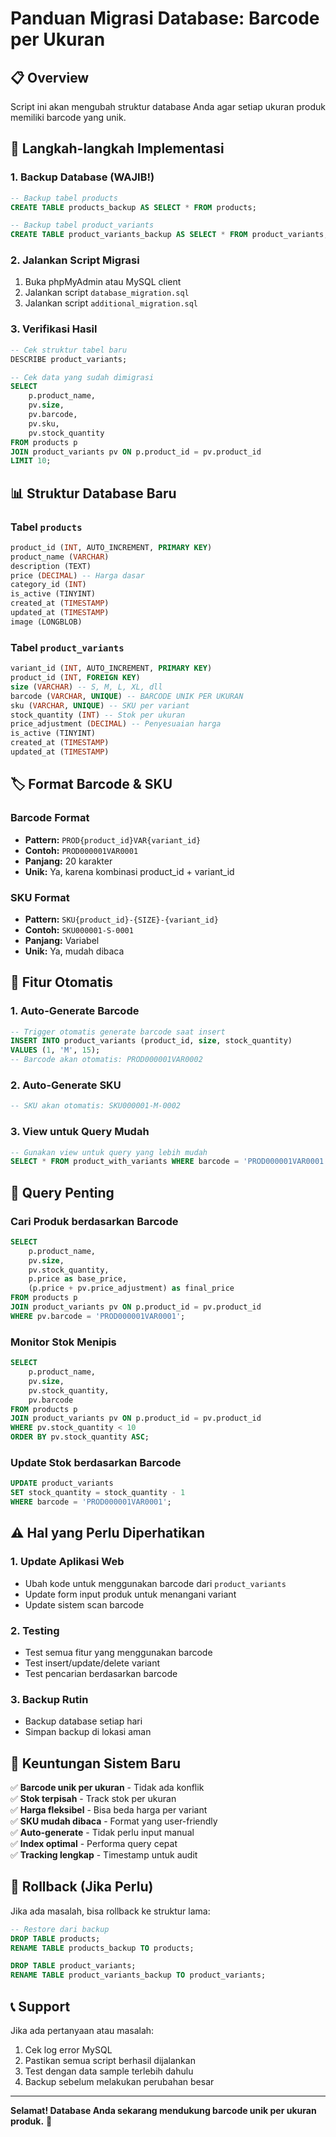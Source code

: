 # Panduan Migrasi Database: Barcode per Ukuran

## 📋 Overview
Script ini akan mengubah struktur database Anda agar setiap ukuran produk memiliki barcode yang unik.

## 🚀 Langkah-langkah Implementasi

### 1. Backup Database (WAJIB!)
```sql
-- Backup tabel products
CREATE TABLE products_backup AS SELECT * FROM products;

-- Backup tabel product_variants  
CREATE TABLE product_variants_backup AS SELECT * FROM product_variants;
```

### 2. Jalankan Script Migrasi
1. Buka phpMyAdmin atau MySQL client
2. Jalankan script `database_migration.sql`
3. Jalankan script `additional_migration.sql`

### 3. Verifikasi Hasil
```sql
-- Cek struktur tabel baru
DESCRIBE product_variants;

-- Cek data yang sudah dimigrasi
SELECT 
    p.product_name,
    pv.size,
    pv.barcode,
    pv.sku,
    pv.stock_quantity
FROM products p
JOIN product_variants pv ON p.product_id = pv.product_id
LIMIT 10;
```

## 📊 Struktur Database Baru

### Tabel `products`
```sql
product_id (INT, AUTO_INCREMENT, PRIMARY KEY)
product_name (VARCHAR)
description (TEXT)
price (DECIMAL) -- Harga dasar
category_id (INT)
is_active (TINYINT)
created_at (TIMESTAMP)
updated_at (TIMESTAMP)
image (LONGBLOB)
```

### Tabel `product_variants`
```sql
variant_id (INT, AUTO_INCREMENT, PRIMARY KEY)
product_id (INT, FOREIGN KEY)
size (VARCHAR) -- S, M, L, XL, dll
barcode (VARCHAR, UNIQUE) -- BARCODE UNIK PER UKURAN
sku (VARCHAR, UNIQUE) -- SKU per variant
stock_quantity (INT) -- Stok per ukuran
price_adjustment (DECIMAL) -- Penyesuaian harga
is_active (TINYINT)
created_at (TIMESTAMP)
updated_at (TIMESTAMP)
```

## 🏷️ Format Barcode & SKU

### Barcode Format
- **Pattern:** `PROD{product_id}VAR{variant_id}`
- **Contoh:** `PROD000001VAR0001`
- **Panjang:** 20 karakter
- **Unik:** Ya, karena kombinasi product_id + variant_id

### SKU Format  
- **Pattern:** `SKU{product_id}-{SIZE}-{variant_id}`
- **Contoh:** `SKU000001-S-0001`
- **Panjang:** Variabel
- **Unik:** Ya, mudah dibaca

## 🔧 Fitur Otomatis

### 1. Auto-Generate Barcode
```sql
-- Trigger otomatis generate barcode saat insert
INSERT INTO product_variants (product_id, size, stock_quantity) 
VALUES (1, 'M', 15);
-- Barcode akan otomatis: PROD000001VAR0002
```

### 2. Auto-Generate SKU
```sql
-- SKU akan otomatis: SKU000001-M-0002
```

### 3. View untuk Query Mudah
```sql
-- Gunakan view untuk query yang lebih mudah
SELECT * FROM product_with_variants WHERE barcode = 'PROD000001VAR0001';
```

## 📝 Query Penting

### Cari Produk berdasarkan Barcode
```sql
SELECT 
    p.product_name,
    pv.size,
    pv.stock_quantity,
    p.price as base_price,
    (p.price + pv.price_adjustment) as final_price
FROM products p
JOIN product_variants pv ON p.product_id = pv.product_id
WHERE pv.barcode = 'PROD000001VAR0001';
```

### Monitor Stok Menipis
```sql
SELECT 
    p.product_name,
    pv.size,
    pv.stock_quantity,
    pv.barcode
FROM products p
JOIN product_variants pv ON p.product_id = pv.product_id
WHERE pv.stock_quantity < 10
ORDER BY pv.stock_quantity ASC;
```

### Update Stok berdasarkan Barcode
```sql
UPDATE product_variants 
SET stock_quantity = stock_quantity - 1
WHERE barcode = 'PROD000001VAR0001';
```

## ⚠️ Hal yang Perlu Diperhatikan

### 1. Update Aplikasi Web
- Ubah kode untuk menggunakan barcode dari `product_variants`
- Update form input produk untuk menangani variant
- Update sistem scan barcode

### 2. Testing
- Test semua fitur yang menggunakan barcode
- Test insert/update/delete variant
- Test pencarian berdasarkan barcode

### 3. Backup Rutin
- Backup database setiap hari
- Simpan backup di lokasi aman

## 🎯 Keuntungan Sistem Baru

✅ **Barcode unik per ukuran** - Tidak ada konflik  
✅ **Stok terpisah** - Track stok per ukuran  
✅ **Harga fleksibel** - Bisa beda harga per variant  
✅ **SKU mudah dibaca** - Format yang user-friendly  
✅ **Auto-generate** - Tidak perlu input manual  
✅ **Index optimal** - Performa query cepat  
✅ **Tracking lengkap** - Timestamp untuk audit  

## 🔄 Rollback (Jika Perlu)

Jika ada masalah, bisa rollback ke struktur lama:
```sql
-- Restore dari backup
DROP TABLE products;
RENAME TABLE products_backup TO products;

DROP TABLE product_variants;
RENAME TABLE product_variants_backup TO product_variants;
```

## 📞 Support

Jika ada pertanyaan atau masalah:
1. Cek log error MySQL
2. Pastikan semua script berhasil dijalankan
3. Test dengan data sample terlebih dahulu
4. Backup sebelum melakukan perubahan besar

---

**Selamat! Database Anda sekarang mendukung barcode unik per ukuran produk.** 🎉 